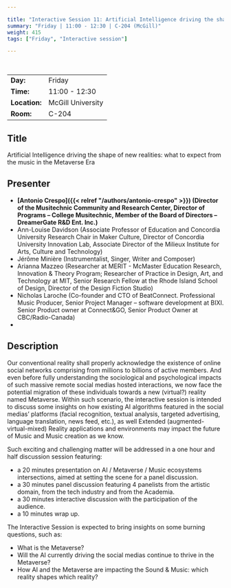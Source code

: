 ```yaml
---

title: "Interactive Session 11: Artificial Intelligence driving the shape of new realities"
summary: "Friday | 11:00 - 12:30 | C-204 (McGill)"
weight: 415
tags: ["Friday", "Interactive session"]

---
```


<br>

| | |
| - | - |
| **Day:** | Friday |
| **Time:** | 11:00 - 12:30 |
| **Location:** | McGill University |
| **Room:** | C-204 |

## Title

Artificial Intelligence driving the shape of new realities: what to expect from the music in the Metaverse Era

## Presenter

- **[Antonio Crespo]({{< relref "/authors/antonio-crespo" >}}) (Director of the Musitechnic Community and Research Center, Director of Programs – College Musitechnic, Member of the Board of Directors – DreamerGate R&D Ent. Inc.)**
- Ann-Louise Davidson (Associate Professor of Education and Concordia University Research Chair in Maker Culture, Director of Concordia University Innovation Lab, Associate Director of the Milieux Institute for Arts, Culture and Technology)
- Jérôme Minière (Instrumentalist, Singer, Writer and Composer)
- Arianna Mazzeo (Researcher at MERIT - McMaster Education Research, Innovation & Theory Program; Researcher of Practice in Design, Art, and Technology at MIT, Senior Research Fellow at the Rhode Island School of Design, Director of the Design Fiction Studio)
- Nicholas Laroche (Co-founder and CTO of BeatConnect. Professional Music Producer, Senior Project Manager – software development at BIXI. Senior Product owner at Connect&GO, Senior Product Owner at CBC/Radio-Canada)
- 

## Description

Our conventional reality shall properly acknowledge the existence of online social networks comprising from millions to billions of active members. And even before fully understanding the sociological and psychological impacts of such massive remote social medias hosted interactions, we now face the potential migration of these individuals towards a new (virtual?) reality named Metaverse. Within such scenario, the interactive session is intended to discuss some insights on how existing AI algorithms featured in the social medias’ platforms (facial recognition, textual analysis, targeted advertising, language translation, news feed, etc.), as well Extended (augmented-virtual-mixed) Reality applications and environments may impact the future of Music and Music creation as we know.  

Such exciting and challenging matter will be addressed in a one hour and half discussion session featuring:  

- a 20 minutes presentation on AI / Metaverse / Music ecosystems intersections, aimed at setting the scene for a panel discussion.  
- a 30 minutes panel discussion featuring 4 panelists from the artistic domain, from the tech industry and from the Academia.  
- a 30 minutes interactive discussion with the participation of the audience.  
- a 10 minutes wrap up.  

The Interactive Session is expected to bring insights on some burning questions, such as:  

- What is the Metaverse?  
- Will the AI currently driving the social medias continue to thrive in the Metaverse?  
- How AI and the Metaverse are impacting the Sound & Music: which reality shapes which reality? 